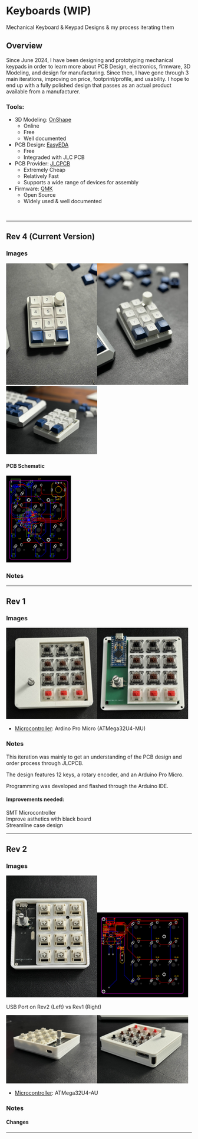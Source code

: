 # Keyboards (WIP)

Mechanical Keyboard & Keypad Designs & my process iterating them

## Overview

Since June 2024, I have been designing and prototyping mechanical keypads in order to learn more about PCB Design, electronics, firmware, 3D Modeling, and design for manufacturing. Since then, I have gone through 3 main iterations, improving on price, footprint/profile, and usability. I hope to end up with a fully polished design that passes as an actual product available from a manufacturer. 

### Tools:
- 3D Modeling: [OnShape](https://www.onshape.com/en/)
  - Online
  - Free
  - Well documented
- PCB Design: [EasyEDA](https://easyeda.com/)
  - Free
  - Integraded with JLC PCB
- PCB Provider: [JLCPCB](https://jlcpcb.com/)
  - Extremely Cheap
  - Relatively Fast
  - Supports a wide range of devices for assembly
- Firmware: [QMK](https://qmk.fm/)
  - Open Source
  - Widely used & well documented

<br>

---

## Rev 4 (Current Version)

### Images

<img src="pad_rev3/Rev3_Top.jpg" alt="drawing" width="49%"><img src="pad_rev3/Rev3_Angle1.jpg" alt="drawing" width="49%"><br>
<img src="pad_rev3/Rev3_Angle2.jpg" alt="drawing" width="49%">

#### PCB Schematic

<img src="pad_rev3/pad1_rev3.png" alt="drawing" width="35%">

### Notes

---

## Rev 1

### Images

<img src="pad_rev1/Rev1_Top.jpg" alt="drawing" width="49%"><img src="pad_rev1/Rev1_Open1.jpg" alt="drawing" width="49%">

- [Microcontroller](https://www.sparkfun.com/products/12640): Ardino Pro Micro (ATMega32U4-MU)

### Notes

This iteration was mainly to get an understanding of the PCB design and order process through JLCPCB. 



The design features 12 keys, a rotary encoder, and an Arduino Pro Micro.

Programming was developed and flashed through the Arduino IDE.

#### Improvements needed:
SMT Microcontroller <br>
Improve asthetics with black board <br>
Streamline case design <br>

---

## Rev 2

### Images

<img src="pad_rev2/Rev2_Top.jpg" alt="drawing" width="49%"><img src="pad_rev2/pad1_rev2.png" alt="drawing" width="49%">

USB Port on Rev2 (Left) vs Rev1 (Right)

<img src="pad_rev2/Rev2_Back.jpg" alt="drawing" width="49%"><img src="pad_rev1/Rev1_Back.jpg" alt="drawing" width="49%">

- [Microcontroller](https://www.digikey.com/en/products/detail/microchip-technology/ATMEGA32U4-AU/1914602): ATMega32U4-AU

### Notes

#### Changes

---